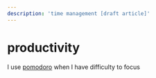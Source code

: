 ```yaml
---
description: 'time management [draft article]'
---
```


# productivity

I use [pomodoro](https://www.moosti.com/) when I have difficulty to focus


